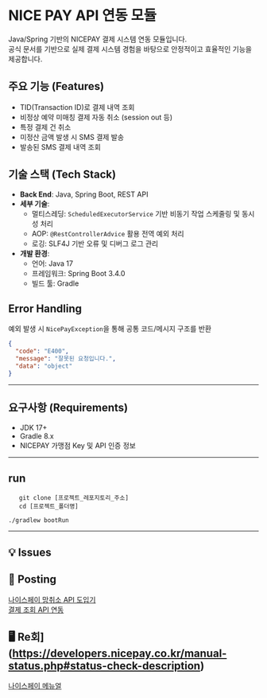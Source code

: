 # NICE PAY API 연동 모듈

Java/Spring 기반의 NICEPAY 결제 시스템 연동 모듈입니다.  
공식 문서를 기반으로 실제 결제 시스템 경험을 바탕으로 안정적이고 효율적인 기능을 제공합니다.

## 주요 기능 (Features)

- TID(Transaction ID)로 결제 내역 조회
- 비정상 예약 미매칭 결제 자동 취소 (session out 등)
- 특정 결제 건 취소
- 미정산 금액 발생 시 SMS 결제 발송
- 발송된 SMS 결제 내역 조회

## 기술 스택 (Tech Stack)

- **Back End**: Java, Spring Boot, REST API
- **세부 기술**:
    - 멀티스레딩: `ScheduledExecutorService` 기반 비동기 작업 스케줄링 및 동시성 처리
    - AOP: `@RestControllerAdvice` 활용 전역 예외 처리
    - 로깅: SLF4J 기반 오류 및 디버그 로그 관리
- **개발 환경**:
    - 언어: Java 17
    - 프레임워크: Spring Boot 3.4.0
    - 빌드 툴: Gradle

## Error Handling

예외 발생 시 `NicePayException`을 통해 공통 코드/메시지 구조를 반환

```json
{
  "code": "E400",
  "message": "잘못된 요청입니다.",
  "data": "object"
}
```

---

## 요구사항 (Requirements)

- JDK 17+
- Gradle 8.x
- NICEPAY 가맹점 Key 및 API 인증 정보

---

## run

```shell
   git clone [프로젝트_레포지토리_주소]
   cd [프로젝트_폴더명]
```

```shell
./gradlew bootRun
```

---

## 💡 Issues

## 📝 Posting

[나이스페이 망취소 API 도입기](https://sunghomong.github.io/posts/service-nicePay_java01/)  
[결제 조회 API 연동](https://sunghomong.github.io/posts/service-nicePay_java/)  

## 🖥 Re회](https://developers.nicepay.co.kr/manual-status.php#status-check-description)  
[나이스페이 메뉴얼](https://github.com/nicepayments/nicepay-manual)  
